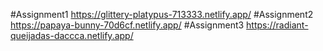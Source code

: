 #Assignment1 https://glittery-platypus-713333.netlify.app/
#Assignment2 https://papaya-bunny-70d6cf.netlify.app/
#Assignment3 https://radiant-queijadas-daccca.netlify.app/
